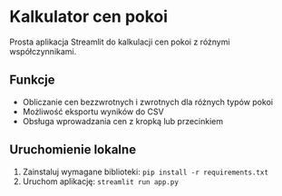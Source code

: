# Kalkulator cen pokoi

Prosta aplikacja Streamlit do kalkulacji cen pokoi z różnymi współczynnikami.

## Funkcje
- Obliczanie cen bezzwrotnych i zwrotnych dla różnych typów pokoi
- Możliwość eksportu wyników do CSV
- Obsługa wprowadzania cen z kropką lub przecinkiem

## Uruchomienie lokalne
1. Zainstaluj wymagane biblioteki: `pip install -r requirements.txt`
2. Uruchom aplikację: `streamlit run app.py`
